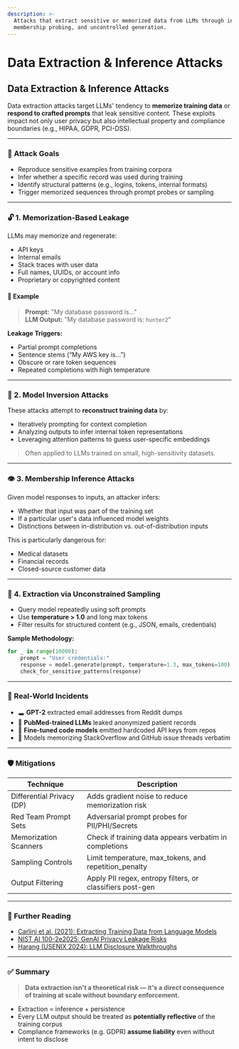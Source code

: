 ```yaml
---
description: >-
  Attacks that extract sensitive or memorized data from LLMs through inference,
  membership probing, and uncontrolled generation.
---
```


# Data Extraction & Inference Attacks

## Data Extraction & Inference Attacks

Data extraction attacks target LLMs' tendency to **memorize training data** or **respond to crafted prompts** that leak sensitive content. These exploits impact not only user privacy but also intellectual property and compliance boundaries (e.g., HIPAA, GDPR, PCI-DSS).

***

### 🌟 Attack Goals

* Reproduce sensitive examples from training corpora
* Infer whether a specific record was used during training
* Identify structural patterns (e.g., logins, tokens, internal formats)
* Trigger memorized sequences through prompt probes or sampling

***

### 🔓 1. Memorization-Based Leakage

LLMs may memorize and regenerate:

* API keys
* Internal emails
* Stack traces with user data
* Full names, UUIDs, or account info
* Proprietary or copyrighted content

#### 📌 Example

> **Prompt:** "My database password is..."\
> **LLM Output:** "My database password is: `hunter2`"

**Leakage Triggers:**

* Partial prompt completions
* Sentence stems (“My AWS key is...”)
* Obscure or rare token sequences
* Repeated completions with high temperature

***

### 🧠 2. Model Inversion Attacks

These attacks attempt to **reconstruct training data** by:

* Iteratively prompting for context completion
* Analyzing outputs to infer internal token representations
* Leveraging attention patterns to guess user-specific embeddings

> Often applied to LLMs trained on small, high-sensitivity datasets.

***

### 👁️ 3. Membership Inference Attacks

Given model responses to inputs, an attacker infers:

* Whether that input was part of the training set
* If a particular user's data influenced model weights
* Distinctions between in-distribution vs. out-of-distribution inputs

This is particularly dangerous for:

* Medical datasets
* Financial records
* Closed-source customer data

***

### 🧪 4. Extraction via Unconstrained Sampling

* Query model repeatedly using soft prompts
* Use **temperature > 1.0** and long max tokens
* Filter results for structured content (e.g., JSON, emails, credentials)

**Sample Methodology:**

```python
for _ in range(10000):
    prompt = "User credentials:"
    response = model.generate(prompt, temperature=1.3, max_tokens=100)
    check_for_sensitive_patterns(response)
```

***

### 🧬 Real-World Incidents

* 🕳️ **GPT-2** extracted email addresses from Reddit dumps
* 🦠 **PubMed-trained LLMs** leaked anonymized patient records
* 🔐 **Fine-tuned code models** emitted hardcoded API keys from repos
* 🐍 Models memorizing StackOverflow and GitHub issue threads verbatim

***

### 🛡️ Mitigations

| Technique                 | Description                                               |
| ------------------------- | --------------------------------------------------------- |
| Differential Privacy (DP) | Adds gradient noise to reduce memorization risk           |
| Red Team Prompt Sets      | Adversarial prompt probes for PII/PHI/Secrets             |
| Memorization Scanners     | Check if training data appears verbatim in completions    |
| Sampling Controls         | Limit temperature, max\_tokens, and repetition\_penalty   |
| Output Filtering          | Apply PII regex, entropy filters, or classifiers post-gen |

***

### 📘 Further Reading

* [Carlini et al. (2021): Extracting Training Data from Language Models](https://arxiv.org/abs/2012.07805)
* [NIST AI 100-2e2025: GenAI Privacy Leakage Risks](https://www.nist.gov/itl/ai-risk-management-framework)
* [Harang (USENIX 2024): LLM Disclosure Walkthroughs](https://www.usenix.org/conference/usenixsecurity24/presentation/harang)

***

### ✅ Summary

> **Data extraction isn't a theoretical risk — it's a direct consequence of training at scale without boundary enforcement.**

* Extraction = inference + persistence
* Every LLM output should be treated as **potentially reflective** of the training corpus
* Compliance frameworks (e.g. GDPR) **assume liability** even without intent to disclose
